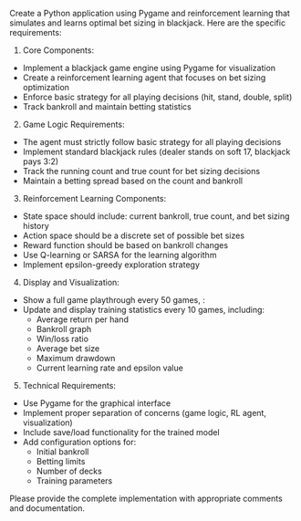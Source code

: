 Create a Python application using Pygame and reinforcement learning that simulates and learns optimal bet sizing in blackjack. Here are the specific requirements:

1. Core Components:
- Implement a blackjack game engine using Pygame for visualization
- Create a reinforcement learning agent that focuses on bet sizing optimization
- Enforce basic strategy for all playing decisions (hit, stand, double, split)
- Track bankroll and maintain betting statistics

2. Game Logic Requirements:
- The agent must strictly follow basic strategy for all playing decisions
- Implement standard blackjack rules (dealer stands on soft 17, blackjack pays 3:2)
- Track the running count and true count for bet sizing decisions
- Maintain a betting spread based on the count and bankroll

3. Reinforcement Learning Components:
- State space should include: current bankroll, true count, and bet sizing history
- Action space should be a discrete set of possible bet sizes
- Reward function should be based on bankroll changes
- Use Q-learning or SARSA for the learning algorithm
- Implement epsilon-greedy exploration strategy

4. Display and Visualization:
- Show a full game playthrough every 50 games, :
- Update and display training statistics every 10 games, including:
  * Average return per hand
  * Bankroll graph
  * Win/loss ratio
  * Average bet size
  * Maximum drawdown
  * Current learning rate and epsilon value

5. Technical Requirements:
- Use Pygame for the graphical interface
- Implement proper separation of concerns (game logic, RL agent, visualization)
- Include save/load functionality for the trained model
- Add configuration options for:
  * Initial bankroll
  * Betting limits
  * Number of decks
  * Training parameters

Please provide the complete implementation with appropriate comments and documentation.
